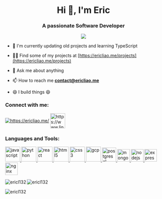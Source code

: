<h1 align="center">Hi 👋, I'm Eric</h1>
<h3 align="center">A passionate Software Developer</h3>
<p align="center">
<img src="https://i.ibb.co/F0ypyt2/f.gif"/>
</p>

-   🌱 I'm currently updating old projects and learning TypeScript

-   👨‍💻 Find some of my projects at [https://ericliao.me/projects](https://ericliao.me/projects)

-   💬 Ask me about anything

-   📫 How to reach me **contact@ericliao.me**

-   😄 I build things 😄

<h3 align="left">Connect with me:</h3>
<p align="left">

<a href="https://ericliao.me/" target="_blank"><img align="center" src="https://i.ibb.co/vw4TdRr/7e37f6ac909a9b653b6c056e41dd97f0-removebg-preview.png" alt="https://ericliao.me/"/></a>
<a href="https://www.linkedin.com/in/ericliao132/" target="_blank"><img align="center" src="https://i.ibb.co/2PpmFGQ/icons8-linkedin-2-48.png" alt="https://www.linkedin.com/in/ericliao132/" height="48" width="48" /></a>
<h3 align="left">Languages and Tools:</h3>
<p align="left"> 
<a href="https://developer.mozilla.org/en-US/docs/Web/JavaScript" target="_blank" rel="noreferrer"> <img src="https://i.ibb.co/vQHYwnB/icons8-javascript-48.png" alt="javascript" width="48" height="48"/> </a>
<a href="https://www.python.org" target="_blank" rel="noreferrer"> <img src="https://svgshare.com/i/fho.svg" alt="python" width="48" height="48"/> </a>
<a href="https://reactjs.org/" target="_blank" rel="noreferrer"> <img src="https://i.ibb.co/M9M9wQM/icons8-react-48.png" alt="react" width="48" height="48"/> </a> 
<a href="https://html.com/" target="_blank" rel="noreferrer">
<img src="https://i.ibb.co/dfK8S0p/icons8-html-5-48.png" alt="html5" width="48" height="48"/> </a> 
<a href="https://www.w3schools.com/css/" target="_blank" rel="noreferrer"> <img src="https://i.ibb.co/1fz6Lq7/icons8-css3-48.png" alt="css3" width="48" height="48"/> </a> 
<a href="https://cloud.google.com" target="_blank" rel="noreferrer"> <img src="https://i.ibb.co/kSd5vCZ/icons8-google-cloud-48.png" alt="gcp" width="48" height="48"/> </a>  
<a href="https://www.postgresql.org" target="_blank" rel="noreferrer"> <img src="https://svgshare.com/i/fiP.svg" alt="postgresql" width="45" height="45"/> </a>   
<a href="https://www.mongodb.com/" target="_blank" rel="noreferrer"> <img src=https://svgshare.com/i/fhc.svg" alt="mongodb" width="40" height="40"/> </a>  
<a href="https://nodejs.org" target="_blank" rel="noreferrer"> <img src="https://svgshare.com/i/fh0.svg" alt="nodejs" width="40" height="40"/> </a> 
<a href="https://www.djangoproject.com/" target="_blank" rel="noreferrer"> <a href="https://expressjs.com" target="_blank" rel="noreferrer"> <img src="https://svgur.com/i/fjE.svg" alt="express" width="40" height="40"/> </a> 
<a href="https://www.nginx.com" target="_blank" rel="noreferrer"> <img src="https://svgshare.com/i/fhb.svg" alt="nginx" width="40" height="40"/> </a>

<p><img align="left" src="https://github-readme-stats.vercel.app/api/top-langs?username=ericl132&show_icons=true&locale=en&layout=compact" alt="ericl132" /></p>

<p><img align="center" src="https://github-readme-stats.vercel.app/api?username=ericl132&show_icons=true&locale=en" alt="ericl132" /></p>

<p><img align="center" src="https://github-readme-streak-stats.herokuapp.com/?user=ericl132&" alt="ericl132" /></p>
